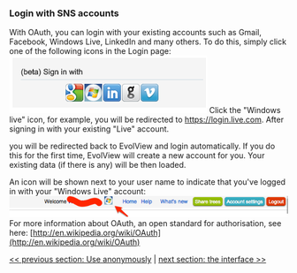 ### Login with SNS accounts
With OAuth, you can login with your existing accounts such as Gmail, Facebook, Windows Live, LinkedIn and many others. To do this, simply click one of the following icons in the Login page:
![](images/LoginWithSNSAccounts_social_login.png)
Click the "Windows live" icon, for example, you will be redirected to https://login.live.com. After signing in with your existing "Live" account.

you will be redirected back to EvolView and login automatically. If you do this for the first time, EvolView will create a new account for you. Your existing data (if there is any) will be then loaded.

An icon will be shown next to your user name to indicate that you've logged in with your "Windows Live" account:
![](images/LoginWithSNSAccounts_login_using_windows_live.png)
For more information about OAuth, an open standard for authorisation, see here: [http://en.wikipedia.org/wiki/OAuth](http://en.wikipedia.org/wiki/OAuth)


[<< previous section: Use anonymously](UseAnonymousely)      |       [next section: the interface >>](TheInterface)
